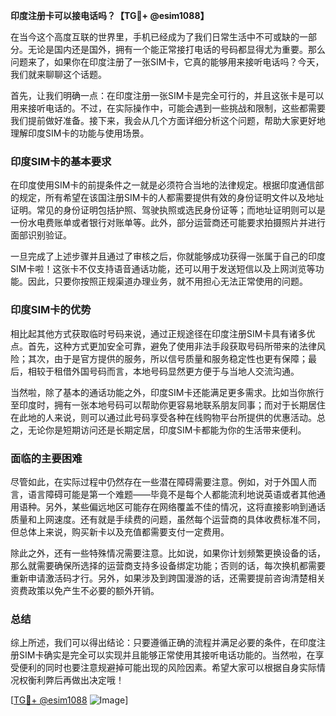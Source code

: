 **印度注册卡可以接电话吗？【TG💪+ @esim1088】**

在当今这个高度互联的世界里，手机已经成为了我们日常生活中不可或缺的一部分。无论是国内还是国外，拥有一个能正常接打电话的号码都显得尤为重要。那么问题来了，如果你在印度注册了一张SIM卡，它真的能够用来接听电话吗？今天，我们就来聊聊这个话题。

首先，让我们明确一点：在印度注册一张SIM卡是完全可行的，并且这张卡是可以用来接听电话的。不过，在实际操作中，可能会遇到一些挑战和限制，这些都需要我们提前做好准备。接下来，我会从几个方面详细分析这个问题，帮助大家更好地理解印度SIM卡的功能与使用场景。

### 印度SIM卡的基本要求

在印度使用SIM卡的前提条件之一就是必须符合当地的法律规定。根据印度通信部的规定，所有希望在该国注册SIM卡的人都需要提供有效的身份证明文件以及地址证明。常见的身份证明包括护照、驾驶执照或选民身份证等；而地址证明则可以是一份水电费账单或者银行对账单等。此外，部分运营商还可能要求拍摄照片并进行面部识别验证。

一旦完成了上述步骤并且通过了审核之后，你就能够成功获得一张属于自己的印度SIM卡啦！这张卡不仅支持语音通话功能，还可以用于发送短信以及上网浏览等功能。因此，只要你按照正规渠道办理业务，就不用担心无法正常使用的问题。

### 印度SIM卡的优势

相比起其他方式获取临时号码来说，通过正规途径在印度注册SIM卡具有诸多优点。首先，这种方式更加安全可靠，避免了使用非法手段获取号码所带来的法律风险；其次，由于是官方提供的服务，所以信号质量和服务稳定性也更有保障；最后，相较于租借外国号码而言，本地号码显然更方便于与当地人交流沟通。

当然啦，除了基本的通话功能之外，印度SIM卡还能满足更多需求。比如当你旅行至印度时，拥有一张本地号码可以帮助你更容易地联系朋友同事；而对于长期居住在此地的人来说，则可以通过此号码享受各种在线购物平台所提供的优惠活动。总之，无论你是短期访问还是长期定居，印度SIM卡都能为你的生活带来便利。

### 面临的主要困难

尽管如此，在实际过程中仍然存在一些潜在障碍需要注意。例如，对于外国人而言，语言障碍可能是第一个难题——毕竟不是每个人都能流利地说英语或者其他通用语种。另外，某些偏远地区可能存在网络覆盖不佳的情况，这将直接影响到通话质量和上网速度。还有就是手续费的问题，虽然每个运营商的具体收费标准不同，但总体上来说，购买新卡以及充值都需要支付一定费用。

除此之外，还有一些特殊情况需要注意。比如说，如果你计划频繁更换设备的话，那么就需要确保所选择的运营商支持多设备绑定功能；否则的话，每次换机都需要重新申请激活码才行。另外，如果涉及到跨国漫游的话，还需要提前咨询清楚相关资费政策以免产生不必要的额外开销。

### 总结

综上所述，我们可以得出结论：只要遵循正确的流程并满足必要的条件，在印度注册SIM卡确实是完全可以实现并且能够正常使用其接听电话功能的。当然啦，在享受便利的同时也要注意规避掉可能出现的风险因素。希望大家可以根据自身实际情况权衡利弊后再做出决定哦！

[[TG💪+ @esim1088](https://t.me/s/esim1088) ![Image](https://i.postimg.cc/4NQfJmqS/Snipaste-2025-05-13-00-14-12.png)]